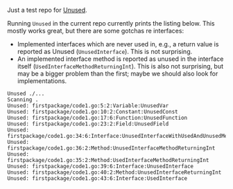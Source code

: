 
Just a test repo for [Unused](https://github.com/bep/Unused).

Running `Unused` in the current repo currently prints the listing below. This mostly works great, but there are some gotchas re interfaces:

* Implemented interfaces which are never used in, e.g., a return value is reported as Unused (`UnusedInterface`). This is not surprising.
* An implemented interface method is reported as unused in the interface itself (`UsedInterfaceMethodReturningInt`). This is also not surprising, but may be a bigger problem than the first; maybe we should also look for implementations.

```
Unused ./...                                                                                                                                                                
Scanning .
Unused: firstpackage/code1.go:5:2:Variable:UnusedVar
Unused: firstpackage/code1.go:10:2:Constant:UnusedConst
Unused: firstpackage/code1.go:17:6:Function:UnusedFunction
Unused: firstpackage/code1.go:23:2:Field:UnusedField
Unused: firstpackage/code1.go:34:6:Interface:UnusedInterfaceWithUsedAndUnusedMethod
Unused: firstpackage/code1.go:36:2:Method:UnusedInterfaceMethodReturningInt
Unused: firstpackage/code1.go:35:2:Method:UsedInterfaceMethodReturningInt
Unused: firstpackage/code1.go:39:6:Interface:UnusedInterface
Unused: firstpackage/code1.go:40:2:Method:UnusedInterfaceReturningInt
Unused: firstpackage/code1.go:43:6:Interface:UsedInterface
```
